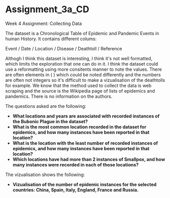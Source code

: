 # Assignment_3a_CD

Week 4 Assignment: Collecting Data

The dataset is a Chronological Table of Epidemic and Pandemic Events in human History. It contains different colums: 

Event / Date / Location / Disease / Deathtoll / Reference

Althogh I think this dataset is interesting, I think it's not well formatted, which limits the exploration that one can do in it. I think the dataset could use a reformatting using more consitents manner to note the values. There are often elements in ( ) which could be noted differently and the numbers are often not integers so it's difficult to make a vizualisation of the deathtolls for example. 
We know that the method used to collect the data is web scraping and the source is the Wikipedia page of lists of epidemics and pandemics. There is no information on the authors. 

The questions asked are the following: 
- **What locations and years are associated with recorded instances of the Bubonic Plague in the dataset?**
- **What is the most common location recorded in the dataset for epidemics, and how many instances have been reported in that location?**
- **What is the location with the least number of recorded instances of epidemics, and how many instances have been reported in that location?**
- **Which locations have had more than 2 instances of Smallpox, and how many instances were recorded in each of those locations?**

The vizualisation shows the following: 
- **Vizualisation of the number of epidemic instances for the selected countries: China, Spain, Italy, England, France and Russia.** 
